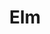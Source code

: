 ---
blog: http://elm-lang.org/blog
codehost: https://github.com/https://github.com/elm
logohandle: elm-lang
sort: elm-lang
title: Elm
website: http://elm-lang.org/
wikipedia: https://en.wikipedia.org/wiki/Elm_(programming_language)
---